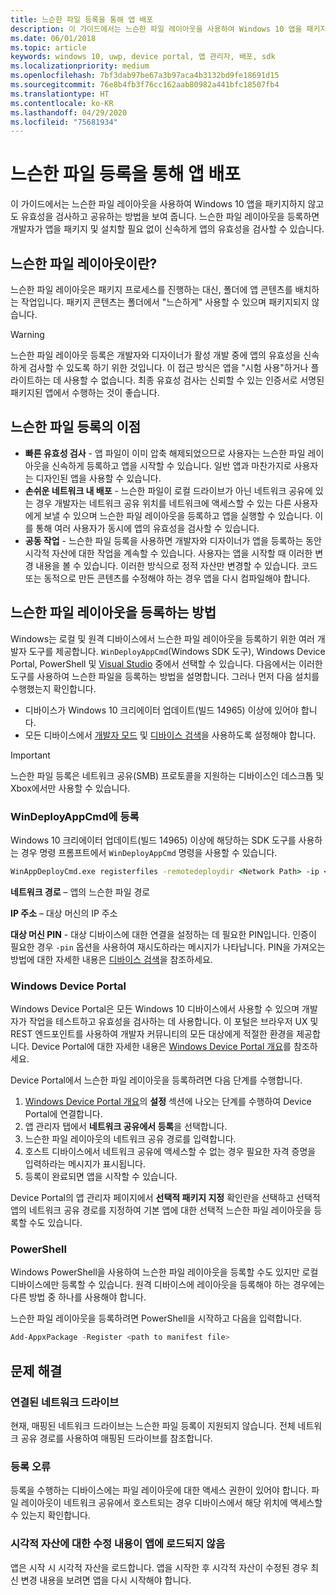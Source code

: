 ```yaml
---
title: 느슨한 파일 등록을 통해 앱 배포
description: 이 가이드에서는 느슨한 파일 레이아웃을 사용하여 Windows 10 앱을 패키지하지 않고도 유효성을 검사하고 공유하는 방법을 보여 줍니다.
ms.date: 06/01/2018
ms.topic: article
keywords: windows 10, uwp, device portal, 앱 관리자, 배포, sdk
ms.localizationpriority: medium
ms.openlocfilehash: 7bf3dab97be67a3b97aca4b3132bd9fe18691d15
ms.sourcegitcommit: 76e8b4fb3f76cc162aab80982a441bfc18507fb4
ms.translationtype: HT
ms.contentlocale: ko-KR
ms.lasthandoff: 04/29/2020
ms.locfileid: "75681934"
---
```

# <a name="deploy-an-app-through-loose-file-registration"></a>느슨한 파일 등록을 통해 앱 배포 

이 가이드에서는 느슨한 파일 레이아웃을 사용하여 Windows 10 앱을 패키지하지 않고도 유효성을 검사하고 공유하는 방법을 보여 줍니다. 느슨한 파일 레이아웃을 등록하면 개발자가 앱을 패키지 및 설치할 필요 없이 신속하게 앱의 유효성을 검사할 수 있습니다. 

## <a name="what-is-a-loose-file-layout"></a>느슨한 파일 레이아웃이란?

느슨한 파일 레이아웃은 패키지 프로세스를 진행하는 대신, 폴더에 앱 콘텐츠를 배치하는 작업입니다. 패키지 콘텐츠는 폴더에서 "느슨하게" 사용할 수 있으며 패키지되지 않습니다. 

> [!WARNING]
> 느슨한 파일 레이아웃 등록은 개발자와 디자이너가 활성 개발 중에 앱의 유효성을 신속하게 검사할 수 있도록 하기 위한 것입니다. 이 접근 방식은 앱을 "시험 사용"하거나 플라이트하는 데 사용할 수 없습니다. 최종 유효성 검사는 신뢰할 수 있는 인증서로 서명된 패키지된 앱에서 수행하는 것이 좋습니다. 

## <a name="advantages-of-loose-file-registration"></a>느슨한 파일 등록의 이점

- **빠른 유효성 검사** - 앱 파일이 이미 압축 해제되었으므로 사용자는 느슨한 파일 레이아웃을 신속하게 등록하고 앱을 시작할 수 있습니다. 일반 앱과 마찬가지로 사용자는 디자인된 앱을 사용할 수 있습니다. 
- **손쉬운 네트워크 내 배포** - 느슨한 파일이 로컬 드라이브가 아닌 네트워크 공유에 있는 경우 개발자는 네트워크 공유 위치를 네트워크에 액세스할 수 있는 다른 사용자에게 보낼 수 있으며 느슨한 파일 레이아웃을 등록하고 앱을 실행할 수 있습니다. 이를 통해 여러 사용자가 동시에 앱의 유효성을 검사할 수 있습니다. 
- **공동 작업** - 느슨한 파일 등록을 사용하면 개발자와 디자이너가 앱을 등록하는 동안 시각적 자산에 대한 작업을 계속할 수 있습니다. 사용자는 앱을 시작할 때 이러한 변경 내용을 볼 수 있습니다. 이러한 방식으로 정적 자산만 변경할 수 있습니다. 코드 또는 동적으로 만든 콘텐츠를 수정해야 하는 경우 앱을 다시 컴파일해야 합니다.

## <a name="how-to-register-a-loose-file-layout"></a>느슨한 파일 레이아웃을 등록하는 방법

Windows는 로컬 및 원격 디바이스에서 느슨한 파일 레이아웃을 등록하기 위한 여러 개발자 도구를 제공합니다. `WinDeployAppCmd`(Windows SDK 도구), Windows Device Portal, PowerShell 및 [Visual Studio](https://docs.microsoft.com/windows/uwp/debug-test-perf/deploying-and-debugging-uwp-apps#register-layout-from-network) 중에서 선택할 수 있습니다. 다음에서는 이러한 도구를 사용하여 느슨한 파일을 등록하는 방법을 설명합니다. 그러나 먼저 다음 설치를 수행했는지 확인합니다.

- 디바이스가 Windows 10 크리에이터 업데이트(빌드 14965) 이상에 있어야 합니다.
- 모든 디바이스에서 [개발자 모드](https://docs.microsoft.com/windows/uwp/get-started/enable-your-device-for-development) 및 [디바이스 검색](https://docs.microsoft.com/windows/uwp/get-started/enable-your-device-for-development#device-discovery)을 사용하도록 설정해야 합니다.

> [!IMPORTANT]
> 느슨한 파일 등록은 네트워크 공유(SMB) 프로토콜을 지원하는 디바이스인 데스크톱 및 Xbox에서만 사용할 수 있습니다. 

### <a name="register-with-windeployappcmd"></a>WinDeployAppCmd에 등록

Windows 10 크리에이터 업데이트(빌드 14965) 이상에 해당하는 SDK 도구를 사용하는 경우 명령 프롬프트에서 `WinDeployAppCmd` 명령을 사용할 수 있습니다.

```cmd
WinAppDeployCmd.exe registerfiles -remotedeploydir <Network Path> -ip <IP Address> -pin <target machine PIN>
```

**네트워크 경로** – 앱의 느슨한 파일 경로

**IP 주소** – 대상 머신의 IP 주소

**대상 머신 PIN** - 대상 디바이스에 대한 연결을 설정하는 데 필요한 PIN입니다. 인증이 필요한 경우 `-pin` 옵션을 사용하여 재시도하라는 메시지가 나타납니다. PIN을 가져오는 방법에 대한 자세한 내용은 [디바이스 검색](https://docs.microsoft.com/windows/uwp/get-started/enable-your-device-for-development#device-discovery)을 참조하세요.

### <a name="windows-device-portal"></a>Windows Device Portal

Windows Device Portal은 모든 Windows 10 디바이스에서 사용할 수 있으며 개발자가 작업을 테스트하고 유효성을 검사하는 데 사용합니다. 이 포털은 브라우저 UX 및 REST 엔드포인트를 사용하여 개발자 커뮤니티의 모든 대상에게 적절한 환경을 제공합니다. Device Portal에 대한 자세한 내용은 [Windows Device Portal 개요](device-portal.md)를 참조하세요.

Device Portal에서 느슨한 파일 레이아웃을 등록하려면 다음 단계를 수행합니다.

1. [Windows Device Portal 개요](device-portal.md)의 **설정** 섹션에 나오는 단계를 수행하여 Device Portal에 연결합니다.
1. 앱 관리자 탭에서 **네트워크 공유에서 등록**을 선택합니다.
1. 느슨한 파일 레이아웃의 네트워크 공유 경로를 입력합니다. 
1. 호스트 디바이스에서 네트워크 공유에 액세스할 수 없는 경우 필요한 자격 증명을 입력하라는 메시지가 표시됩니다.
1. 등록이 완료되면 앱을 시작할 수 있습니다.

Device Portal의 앱 관리자 페이지에서 **선택적 패키지 지정** 확인란을 선택하고 선택적 앱의 네트워크 공유 경로를 지정하여 기본 앱에 대한 선택적 느슨한 파일 레이아웃을 등록할 수도 있습니다. 

### <a name="powershell"></a>PowerShell 

Windows PowerShell을 사용하여 느슨한 파일 레이아웃을 등록할 수도 있지만 로컬 디바이스에만 등록할 수 있습니다. 원격 디바이스에 레이아웃을 등록해야 하는 경우에는 다른 방법 중 하나를 사용해야 합니다. 

느슨한 파일 레이아웃을 등록하려면 PowerShell을 시작하고 다음을 입력합니다.

```PowerShell
Add-AppxPackage -Register <path to manifest file>
```

## <a name="troubleshooting"></a>문제 해결

### <a name="mapped-network-drives"></a>연결된 네트워크 드라이브
현재, 매핑된 네트워크 드라이브는 느슨한 파일 등록이 지원되지 않습니다. 전체 네트워크 공유 경로를 사용하여 매핑된 드라이브를 참조합니다.

### <a name="registration-failure"></a>등록 오류
등록을 수행하는 디바이스에는 파일 레이아웃에 대한 액세스 권한이 있어야 합니다. 파일 레이아웃이 네트워크 공유에서 호스트되는 경우 디바이스에서 해당 위치에 액세스할 수 있는지 확인합니다. 

### <a name="modifications-to-visual-assets-arent-being-loaded-in-the-app"></a>시각적 자산에 대한 수정 내용이 앱에 로드되지 않음 
앱은 시작 시 시각적 자산을 로드합니다. 앱을 시작한 후 시각적 자산이 수정된 경우 최신 변경 내용을 보려면 앱을 다시 시작해야 합니다.

